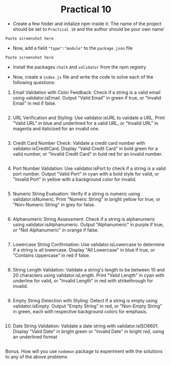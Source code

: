 <h1 align = "center">Practical 10</h1>

- Create a few folder and initalize npm inside it. The name of the project should be set to `Practical 10` and the author should be your own name`

```
Paste screenshot here
```

- Now, add a field `"type":"module"` to the `package.json` file

```
Paste screenshot here
```

- Install the packages `chalk` and `validator` from the npm registry

- Now, create a `index.js` file and write the code to solve each of the following questions:

1. Email Validation with Color Feedback:
Check if a string is a valid email using validator.isEmail. Output "Valid Email" in green if true, or "Invalid Email" in red if false.

```

```

2. URL Verification and Styling:
Use validator.isURL to validate a URL. Print "Valid URL" in blue and underlined for a valid URL, or "Invalid URL" in magenta and italicized for an invalid one.

```

```


3. Credit Card Number Check:
Validate a credit card number with validator.isCreditCard. Display "Valid Credit Card" in bold green for a valid number, or "Invalid Credit Card" in bold red for an invalid number.

```

```

4. Port Number Validation:
Use validator.isPort to check if a string is a valid port number. Output "Valid Port" in cyan with a bold style for valid, or "Invalid Port" in yellow with a background color for invalid.

```

```

5. Numeric String Evaluation:
Verify if a string is numeric using validator.isNumeric. Print "Numeric String" in bright yellow for true, or "Non-Numeric String" in grey for false.

```

```

6. Alphanumeric String Assessment:
Check if a string is alphanumeric using validator.isAlphanumeric. Output "Alphanumeric" in purple if true, or "Not Alphanumeric" in orange if false.

```

```

7. Lowercase String Confirmation:
Use validator.isLowercase to determine if a string is all lowercase. Display "All Lowercase" in blue if true, or "Contains Uppercase" in red if false.

```

```

8. String Length Validation:
Validate a string's length to be between 10 and 20 characters using validator.isLength. Print "Valid Length" in cyan with underline for valid, or "Invalid Length" in red with strikethrough for invalid.

```

```

9. Empty String Detection with Styling:
Detect if a string is empty using validator.isEmpty. Output "Empty String" in red, or "Non-Empty String" in green, each with respective background colors for emphasis.

```

```

10. Date String Validation:
Validate a date string with validator.isISO8601. Display "Valid Date" in bright green or "Invalid Date" in bright red, using an underlined format

```

```



Bonus. How will you use `nodemon` package to experiment with the solutions to any of the above problems

```

```




